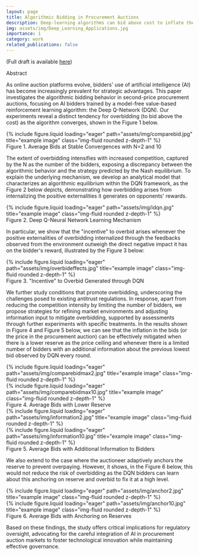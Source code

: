 ```yaml
---
layout: page
title: Algorithmic Bidding in Procurement Auctions
description: Deep-learning algorithms can bid above cost to inflate the price, leading to critical efficiency losses on supply chains. 
img: assets/img/Deep_Learning_Applications.jpg
importance: 1
category: work
related_publications: false
---
```


(Full draft is available <a href="https://drive.google.com/file/d/1UVDtQDdVut3rDfC-NN9zEkXM-YCm99f6/view?usp=share_link">here</a>)

Abstract  

As online auction platforms evolve, bidders' use of artificial intelligence (AI) has become increasingly prevalent for strategic advantages. This paper investigates the algorithmic bidding behavior in second-price procurement auctions, focusing on AI bidders trained by a model-free value-based reinforcement learning algorithm: the Deep Q-Network (DQN). Our experiments reveal a distinct tendency for overbidding (to bid above the cost) as the algorithm converges, shown in the Figure 1 below. 

<div class="row">
    <div class="col-sm-12 d-flex justify-content-center mt-1 mt-md-0">
        {% include figure.liquid loading="eager" path="assets/img/comparebid.jpg" title="example image" class="img-fluid rounded z-depth-1" %}
    </div>
</div>
<div class="caption">
    Figure 1. Average Bids at Stable Convergences with N=2 and 10
</div>

The extent of overbidding intensifies with increased competition, captured by the N as the number of the bidders, exposing a discrepancy between the algorithmic behavior and the strategy predicted by the Nash equilibrium. To explain the underlying mechanism, we develop an analytical model that characterizes an algorithmic equilibrium within the DQN framework, as the Figure 2 below depicts, demonstrating how overbidding arises from internalizing the positive externalities it generates on opponents' rewards.

<div class="row">
    <div class="col-sm-12 d-flex justify-content-center mt-1 mt-md-0">
        {% include figure.liquid loading="eager" path="assets/img/idqn.jpg" title="example image" class="img-fluid rounded z-depth-1" %}
    </div>
</div>
<div class="caption">
    Figure 2. Deep Q-Neural Network Learning Mechanism
</div>

In particular, we show that the "incentive" to overbid arises whenever the positive externalities of overbidding internalized through the feedbacks observed from the environment outweigh the direct negative impact it has on the bidder's reward, illustrated by the Figure 3 below: 

<div class="row">
    <div class="col-sm-12 d-flex justify-content-center mt-1 mt-md-0">
        {% include figure.liquid loading="eager" path="assets/img/overbideffects.jpg" title="example image" class="img-fluid rounded z-depth-1" %}
    </div>
</div>
<div class="caption">
    Figure 3. "Incentive" to Overbid Generated through DQN
</div>

We further study conditions that promote overbidding, underscoring the challenges posed to existing antitrust regulations. In response, apart from reducing the competition intensity by limiting the number of bidders, we propose strategies for refining market environments and adjusting information input to mitigate overbidding, supported by assessments through further experiments with specific treatments. In the results shown in Figure 4 and Figure 5 below, we can see that the inflation in the bids (or the price in the procurement auction) can be effectively mitigated when there is a lower reserve as the price ceiling and whenever there is a limited number of bidders with an additional information about the previous lowest bid observed by DQN every round. 

<div class="row">
    <div class="col-sm-6 d-flex justify-content-center mt-1 mt-md-0">
        {% include figure.liquid loading="eager" path="assets/img/comparebidmax2.jpg" title="example image" class="img-fluid rounded z-depth-1" %}
    </div>
    <div class="col-sm-6 d-flex justify-content-center mt-1 mt-md-0">
        {% include figure.liquid loading="eager" path="assets/img/comparebidmax10.jpg" title="example image" class="img-fluid rounded z-depth-1" %}
    </div>
</div>
<div class="caption">
    Figure 4. Average Bids with Lower Reserve
</div>

<div class="row">
    <div class="col-sm-6 d-flex justify-content-center mt-1 mt-md-0">
        {% include figure.liquid loading="eager" path="assets/img/information2.jpg" title="example image" class="img-fluid rounded z-depth-1" %}
    </div>
    <div class="col-sm-6 d-flex justify-content-center mt-1 mt-md-0">
        {% include figure.liquid loading="eager" path="assets/img/information10.jpg" title="example image" class="img-fluid rounded z-depth-1" %}
    </div>
</div>
<div class="caption">
    Figure 5. Average Bids with Additional Information to Bidders 
</div>

We also extend to the case where the auctioneer adaptively anchors the reserve to prevent overpaying. However, it shows, in the Figure 6 below, this would not reduce the risk of overbidding as the DQN bidders can learn about this anchoring on reserve and overbid to fix it at a high level. 

<div class="row">
    <div class="col-sm-6 d-flex justify-content-center mt-1 mt-md-0">
        {% include figure.liquid loading="eager" path="assets/img/anchor2.jpg" title="example image" class="img-fluid rounded z-depth-1" %}
    </div>
    <div class="col-sm-6 d-flex justify-content-center mt-1 mt-md-0">
        {% include figure.liquid loading="eager" path="assets/img/anchor10.jpg" title="example image" class="img-fluid rounded z-depth-1" %}
    </div>
</div>
<div class="caption">
    Figure 6. Average Bids with Anchoring on Reserves
</div>

Based on these findings, the study offers critical implications for regulatory oversight, advocating for the careful integration of AI in procurement auction markets to foster technological innovation while maintaining effective governance.

